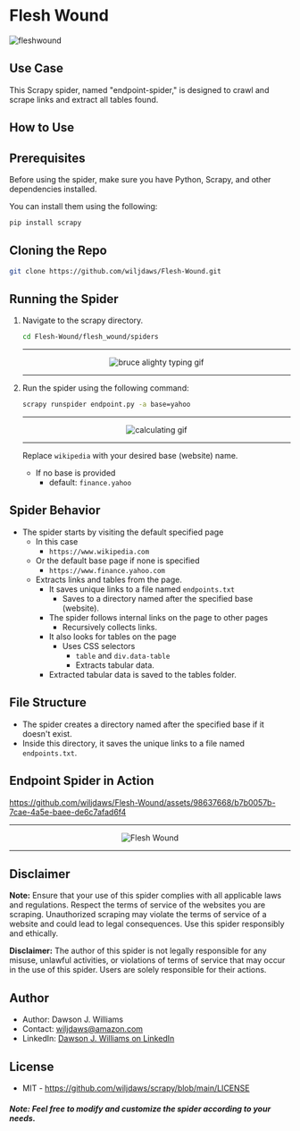# Flesh Wound

![fleshwound](https://github.com/wiljdaws/Flesh-Wound/assets/98637668/73aa2571-c56f-49a6-b692-17011daa9826)

## Use Case
This Scrapy spider, named "endpoint-spider," is designed to crawl and scrape links and extract all tables found.

## How to Use

## Prerequisites

Before using the spider, make sure you have Python, Scrapy, and other dependencies installed.

You can install them using the following:

```bash
pip install scrapy
```

## Cloning the Repo

```bash
git clone https://github.com/wiljdaws/Flesh-Wound.git
```

## Running the Spider

1. Navigate to the scrapy directory.

   ```bash
   cd Flesh-Wound/flesh_wound/spiders
   ```

   ---
   
   <div align="center">
     <img src="https://media4.giphy.com/media/fQZX2aoRC1Tqw/giphy.gif?cid=ecf05e47jgva86pyiiyllph7g0li5ey6gjqtdqxnzj103crn&ep=v1_gifs_search&rid=giphy.gif&ct=g" alt="bruce alighty typing gif">
   </div>

   ---

3. Run the spider using the following command:

   ```bash
   scrapy runspider endpoint.py -a base=yahoo
   ```

   ---
   
   <div align="center">
      <img src="https://media0.giphy.com/media/3owzW5c1tPq63MPmWk/giphy.gif?cid=ecf05e47k7ubd0lvev4naa1rpubar1ory073zotrubsgoudl&ep=v1_gifs_search&rid=giphy.gif&ct=g" alt="calculating gif">
   </div>

   ---

   Replace `wikipedia` with your desired base (website) name.
   - If no base is provided
      - default: `finance.yahoo`

## Spider Behavior

- The spider starts by visiting the default specified page
   - In this case
      - `https://www.wikipedia.com`
   - Or the default base page if none is specified
      - `https://www.finance.yahoo.com`
   - Extracts links and tables from the page.
      - It saves unique links to a file named `endpoints.txt`
         - Saves to a directory named after the specified base (website).
      - The spider follows internal links on the page to other pages
         - Recursively collects links.
      - It also looks for tables on the page
         - Uses CSS selectors
            - `table` and `div.data-table`
            - Extracts tabular data.
      - Extracted tabular data is saved to the tables folder.

## File Structure

- The spider creates a directory named after the specified base if it doesn't exist.
- Inside this directory, it saves the unique links to a file named `endpoints.txt`.

## Endpoint Spider in Action


https://github.com/wiljdaws/Flesh-Wound/assets/98637668/b7b0057b-7cae-4a5e-baee-de6c7afad6f4

---

<div align="center">
  <img src="https://media.tenor.com/Rp5tG0HHS74AAAAC/monty-python-ive-had-worse.gif" alt="Flesh Wound">
</div>

---

## Disclaimer

**Note:** Ensure that your use of this spider complies with all applicable laws and regulations. Respect the terms of service of the websites you are scraping. Unauthorized scraping may violate the terms of service of a website and could lead to legal consequences. Use this spider responsibly and ethically.

**Disclaimer:** The author of this spider is not legally responsible for any misuse, unlawful activities, or violations of terms of service that may occur in the use of this spider. Users are solely responsible for their actions.


## Author

- Author: Dawson J. Williams
- Contact: wiljdaws@amazon.com
- LinkedIn: [Dawson J. Williams on LinkedIn](https://www.linkedin.com/in/djwsoftdev/)

## License
- MIT - https://github.com/wiljdaws/scrapy/blob/main/LICENSE

##### Note: *Feel free to modify and customize the spider according to your needs.*
